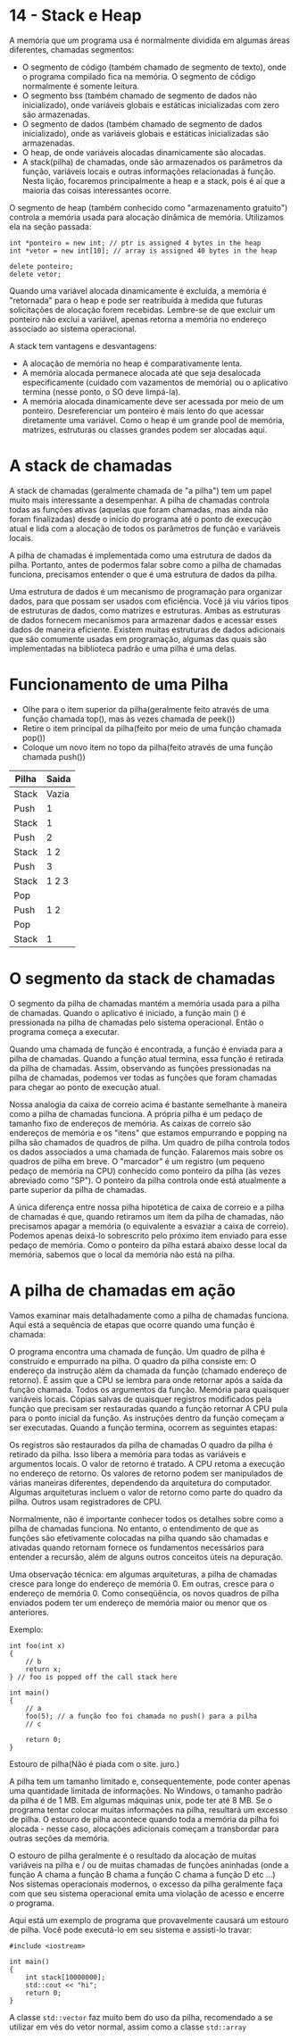 # 14 - Stack e Heap

A memória que um programa usa é normalmente dividida em algumas áreas diferentes, chamadas segmentos:

- O segmento de código (também chamado de segmento de texto), onde o programa compilado fica na memória. O segmento de código normalmente é somente leitura.
- O segmento bss (também chamado de segmento de dados não inicializado), onde variáveis globais e estáticas inicializadas com zero são armazenadas.
- O segmento de dados (também chamado de segmento de dados inicializado), onde as variáveis globais e estáticas inicializadas são armazenadas.
- O heap, de onde variáveis alocadas dinamicamente são alocadas.
- A stack(pilha) de chamadas, onde são armazenados os parâmetros da função, variáveis locais e outras informações relacionadas à função.
Nesta lição, focaremos principalmente a heap e a stack, pois é aí que a maioria das coisas interessantes ocorre.

O segmento de heap (também conhecido como "armazenamento gratuito") controla a memória usada para alocação dinâmica de memória. Utilizamos ela na seção passada:

```cpp{0}
int *ponteiro = new int; // ptr is assigned 4 bytes in the heap
int *vetor = new int[10]; // array is assigned 40 bytes in the heap

delete ponteiro;
delete vetor;
```

Quando uma variável alocada dinamicamente é excluída, a memória é "retornada" para o heap e pode ser reatribuída à medida que futuras solicitações de alocação forem recebidas. Lembre-se de que excluir um ponteiro não exclui a variável, apenas retorna a memória no endereço associado ao sistema operacional.

A stack tem vantagens e desvantagens:

- A alocação de memória no heap é comparativamente lenta.
- A memória alocada permanece alocada até que seja desalocada especificamente (cuidado com vazamentos de memória) ou o aplicativo termina (nesse ponto, o SO deve limpá-la).
- A memória alocada dinamicamente deve ser acessada por meio de um ponteiro. Desreferenciar um ponteiro é mais lento do que acessar diretamente uma variável.
Como o heap é um grande pool de memória, matrizes, estruturas ou classes grandes podem ser alocadas aqui.

# A stack de chamadas

A stack de chamadas (geralmente chamada de "a pilha") tem um papel muito mais interessante a desempenhar. A pilha de chamadas controla todas as funções ativas (aquelas que foram chamadas, mas ainda não foram finalizadas) desde o início do programa até o ponto de execução atual e lida com a alocação de todos os parâmetros de função e variáveis locais.

A pilha de chamadas é implementada como uma estrutura de dados da pilha. Portanto, antes de podermos falar sobre como a pilha de chamadas funciona, precisamos entender o que é uma estrutura de dados da pilha.

Uma estrutura de dados é um mecanismo de programação para organizar dados, para que possam ser usados com eficiência. Você já viu vários tipos de estruturas de dados, como matrizes e estruturas. Ambas as estruturas de dados fornecem mecanismos para armazenar dados e acessar esses dados de maneira eficiente. Existem muitas estruturas de dados adicionais que são comumente usadas em programação, algumas das quais são implementadas na biblioteca padrão e uma pilha é uma delas.

# Funcionamento de uma Pilha

- Olhe para o item superior da pilha(geralmente feito através de uma função chamada top(), mas às vezes chamada de peek())
- Retire o item principal da pilha(feito por meio de uma função chamada pop())
- Coloque um novo item no topo da pilha(feito através de uma função chamada push())

| Pilha | Saida |
| ----- | ----- |
| Stack | Vazia |
| Push  | 1     |
| Stack | 1     |
| Push  | 2     |
| Stack | 1 2   |
| Push  | 3     |
| Stack | 1 2 3 |
| Pop   |       |
| Push  | 1 2   |
| Pop   |       |
| Stack | 1     |

# O segmento da stack de chamadas

O segmento da pilha de chamadas mantém a memória usada para a pilha de chamadas. Quando o aplicativo é iniciado, a função main () é pressionada na pilha de chamadas pelo sistema operacional. Então o programa começa a executar.

Quando uma chamada de função é encontrada, a função é enviada para a pilha de chamadas. Quando a função atual termina, essa função é retirada da pilha de chamadas. Assim, observando as funções pressionadas na pilha de chamadas, podemos ver todas as funções que foram chamadas para chegar ao ponto de execução atual.

Nossa analogia da caixa de correio acima é bastante semelhante à maneira como a pilha de chamadas funciona. A própria pilha é um pedaço de tamanho fixo de endereços de memória. As caixas de correio são endereços de memória e os "itens" que estamos empurrando e popping na pilha são chamados de quadros de pilha. Um quadro de pilha controla todos os dados associados a uma chamada de função. Falaremos mais sobre os quadros de pilha em breve. O "marcador" é um registro (um pequeno pedaço de memória na CPU) conhecido como ponteiro da pilha (às vezes abreviado como "SP"). O ponteiro da pilha controla onde está atualmente a parte superior da pilha de chamadas.

A única diferença entre nossa pilha hipotética de caixa de correio e a pilha de chamadas é que, quando retiramos um item da pilha de chamadas, não precisamos apagar a memória (o equivalente a esvaziar a caixa de correio). Podemos apenas deixá-lo sobrescrito pelo próximo item enviado para esse pedaço de memória. Como o ponteiro da pilha estará abaixo desse local da memória, sabemos que o local da memória não está na pilha.

# A pilha de chamadas em ação

Vamos examinar mais detalhadamente como a pilha de chamadas funciona. Aqui está a sequência de etapas que ocorre quando uma função é chamada:

O programa encontra uma chamada de função.
Um quadro de pilha é construído e empurrado na pilha. O quadro da pilha consiste em:
O endereço da instrução além da chamada da função (chamado endereço de retorno). É assim que a CPU se lembra para onde retornar após a saída da função chamada.
Todos os argumentos da função.
Memória para quaisquer variáveis ​​locais.
Cópias salvas de quaisquer registros modificados pela função que precisam ser restauradas quando a função retornar
A CPU pula para o ponto inicial da função.
As instruções dentro da função começam a ser executadas.
Quando a função termina, ocorrem as seguintes etapas:

Os registros são restaurados da pilha de chamadas
O quadro da pilha é retirado da pilha. Isso libera a memória para todas as variáveis ​​e argumentos locais.
O valor de retorno é tratado.
A CPU retoma a execução no endereço de retorno.
Os valores de retorno podem ser manipulados de várias maneiras diferentes, dependendo da arquitetura do computador. Algumas arquiteturas incluem o valor de retorno como parte do quadro da pilha. Outros usam registradores de CPU.

Normalmente, não é importante conhecer todos os detalhes sobre como a pilha de chamadas funciona. No entanto, o entendimento de que as funções são efetivamente colocadas na pilha quando são chamadas e ativadas quando retornam fornece os fundamentos necessários para entender a recursão, além de alguns outros conceitos úteis na depuração.

Uma observação técnica: em algumas arquiteturas, a pilha de chamadas cresce para longe do endereço de memória 0. Em outras, cresce para o endereço de memória 0. Como conseqüência, os novos quadros de pilha enviados podem ter um endereço de memória maior ou menor que os anteriores.

Exemplo: 

```cpp{0}
int foo(int x)
{
    // b
    return x;
} // foo is popped off the call stack here
 
int main()
{
    // a
    foo(5); // a função foo foi chamada no push() para a pilha
    // c
 
    return 0;
}
```

Estouro de pilha(Não é piada com o site. juro.)

A pilha tem um tamanho limitado e, consequentemente, pode conter apenas uma quantidade limitada de informações. No Windows, o tamanho padrão da pilha é de 1 MB. Em algumas máquinas unix, pode ter até 8 MB. Se o programa tentar colocar muitas informações na pilha, resultará um excesso de pilha. O estouro de pilha acontece quando toda a memória da pilha foi alocada - nesse caso, alocações adicionais começam a transbordar para outras seções da memória.

O estouro de pilha geralmente é o resultado da alocação de muitas variáveis na pilha e / ou de muitas chamadas de funções aninhadas (onde a função A chama a função B chama a função C chama a função D etc ...) Nos sistemas operacionais modernos, o excesso da pilha geralmente faça com que seu sistema operacional emita uma violação de acesso e encerre o programa.

Aqui está um exemplo de programa que provavelmente causará um estouro de pilha. Você pode executá-lo em seu sistema e assisti-lo travar:

```cpp{0}
#include <iostream>
 
int main()
{
    int stack[10000000];
    std::cout << "hi";
    return 0;
}
```

A classe `std::vector` faz muito bem do uso da pilha, recomendado a se utilizar em vés do vetor normal, assim como a classe `std::array`